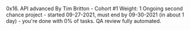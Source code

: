 0x16. API advanced
 By Tim Britton - Cohort #1
 Weight: 1
 Ongoing second chance project - started 09-27-2021, must end by 09-30-2021 (in about 1 day) - you're done with 0% of tasks.
 QA review fully automated.